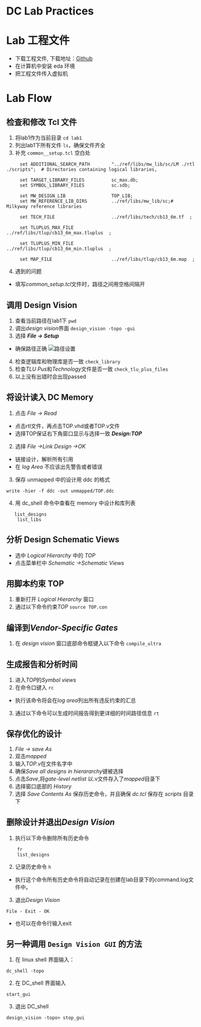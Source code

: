 # DC Lab Practices

# Lab 工程文件
- 下载工程文件, 下载地址：[Github](https://github.com/shally520/summer-test/tree/master/lab1)  
- 在计算机中安装 eda 环境
- 把工程文件传入虚拟机
# Lab Flow

## 检查和修改 Tcl 文件
1. 将lab1作为当前目录 `cd lab1`
2. 列出lab1下所有文件 `ls`，确保文件齐全
3. 补充 `common__setup.tcl` 空白处
```
     set ADDITIONAL_SEARCH_PATH        "../ref/libs/mw_lib/sc/LM ./rtl ./scripts";  # Directories containing logical libraries,
                                                                                       
     set TARGET_LIBRARY_FILES          sc_max.db;
     set SYMBOL_LIBRARY_FILES          sc.sdb;

     set MW_DESIGN_LIB                 TOP_LIB;
     set MW_REFERENCE_LIB_DIRS         ../ref/libs/mw_lib/sc;# Milkyway reference libraries

     set TECH_FILE                     ../ref/libs/tech/cb13_6m.tf  ;

     set TLUPLUS_MAX_FILE              ../ref/libs/tlup/cb13_6m_max.tluplus  ;

     set TLUPLUS_MIN_FILE              ../ref/libs/tlup/cb13_6m_min.tluplus  ;

     set MAP_FILE                      ../ref/libs/tlup/cb13_6m.map  ;
```
4. 遇到的问题
- 填写*common_setup.tcl*文件时，路径之间用空格间隔开

## 调用 Design Vision
1. 查看当前路径在lab1下  `pwd` 
2. 调出*design vision*界面 `design_vision -topo -gui`
3. 选择 ***File &rarr; Setup*** 
 - 确保路径正确
 ![路径设置](doc_imgs\路径设置.png)
4. 检查逻辑库和物理库是否一致 `check_library`
5. 检查*TLU Pus*和*Technology*文件是否一致 `check_tlu_plus_files`
6. 以上没有出错时会出现passed

## 将设计读入 DC Memory
1. 点击 *File &rarr; Read*
- 点击rtl文件，再点击TOP.vhd或者TOP.v文件
- 选择TOP保证右下角窗口显示与选择一致 ***Design:TOP***
2. 选择 *File &rarr;Link Design &rarr;OK*
- 链接设计，解析所有引用
- 在 *log Area* 不应该出先警告或者错误
3. 保存 unmapped 中的设计用 ddc 的格式
```
write -hier -f ddc -out unmapped/TOP.ddc
```
4. 用 dc_shell 命令中查看在 memory 中设计和库列表
```
   list_designs
    list_libs
```
## 分析 Design Schematic Views
- 选中 *Logical Hierarchy* 中的 *TOP*
- 点击菜单栏中 *Schematic &rarr;Schematic Views*
 
## 用脚本约束 TOP
1. 重新打开 *Logical Hierarchy* 窗口
2. 通过以下命令约束*TOP* `source TOP.con`

## 编译到***Vendor-Specific Gates***
1. 在 *design vision* 窗口底部命令框键入以下命令
`compile_ultra`

## 生成报告和分析时间
1. 进入*TOP*的*Symbol views*
2. 在命令口键入 `rc`
  - 执行该命令将会在*log area*列出所有违反约束的汇总
3. 通过以下命令可以生成时间报告得到更详细的时间路径信息 `rt`

## 保存优化的设计
1. *File &rarr; save As*
2. 双击*mapped*
3. 输入*TOP.v*在文件名字中
4. 确保*Save all designs in hierararchy*键被选择
5. 点击*Save*,将*gate-level netlist* 以.v文件存入了*mapped*目录下
6. 选择窗口底部的 *History*
7. 选择 *Save Contents As* 保存历史命令，并且确保 *dc.tcl* 保存在 *scripts* 目录下

## 删除设计并退出***Design Vision***
1. 执行以下命令删除所有历史命令
```
    fr
    list_designs
```
2. 记录历史命令 `h`
 - 执行这个命令所有历史命令将自动记录在创建在lab目录下的command.log文件中。
3. 退出*Design Vision*
```
File - Exit - OK
```
- 也可以在命令行输入exit
  
## 另一种调用 `Design Vision GUI` 的方法
1. 在 linux shell 界面输入：
```
dc_shell -topo
```
2. 在 DC_shell 界面输入
```
start_gui
```
3. 退出 DC_shell
```
design_vision -topo> stop_gui
```





